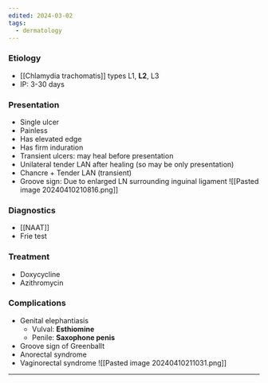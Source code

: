 ```yaml
---
edited: 2024-03-02
tags:
  - dermatology
---
```

### Etiology
- [[Chlamydia trachomatis]] types L1, **L2**, L3
- IP: 3-30 days

### Presentation
- Single ulcer
- Painless
- Has elevated edge 
- Has firm induration
- Transient ulcers: may heal before presentation 
- Unilateral tender LAN after healing (so may be only presentation)
- Chancre + Tender LAN (transient)
- Groove sign: Due to enlarged LN surrounding inguinal ligament
![[Pasted image 20240410210816.png]]

### Diagnostics
- [[NAAT]] 
- Frie test
### Treatment
- Doxycycline
- Azithromycin

### Complications
- Genital elephantiasis
	- Vulval: **Esthiomine**
	- Penile: **Saxophone penis** 
- Groove sign of Greenballt
- Anorectal syndrome
- Vaginorectal syndrome
![[Pasted image 20240410211031.png]]

---
